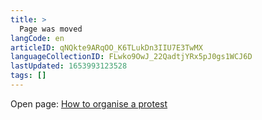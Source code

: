 ```yaml
---
title: >
  Page was moved
langCode: en
articleID: qNQkte9ARqOO_K6TLukDn3IIU7E3TwMX
languageCollectionID: FLwko9OwJ_22QadtjYRx5pJ0gs1WCJ6D
lastUpdated: 1653993123528
tags: []
---
```


Open page: [How to organise a protest](/organising/protest)
